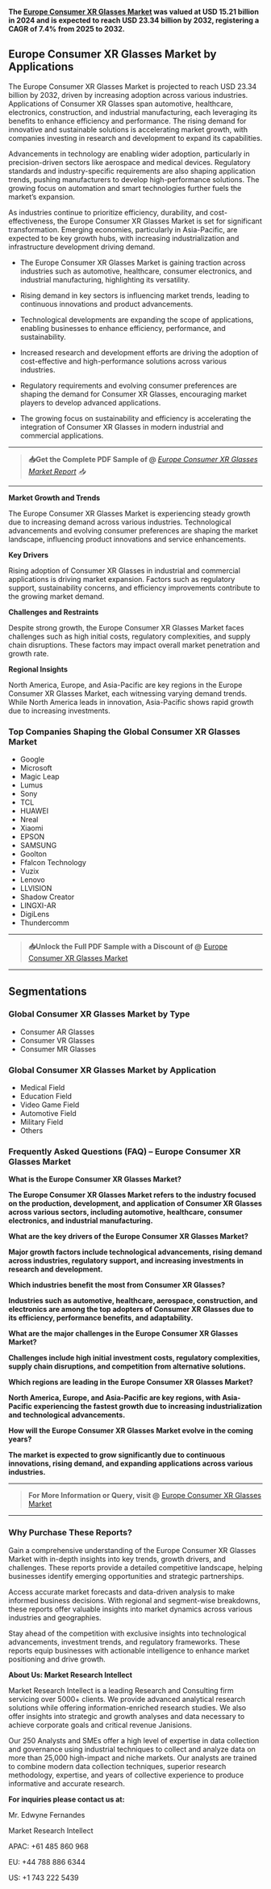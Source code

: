 <p><strong>The <a href="https://www.marketresearchintellect.com/download-sample/?rid=1041786&amp;utm_source=Pulse-April-Europe&amp;utm_medium=852">Europe Consumer XR Glasses Market</a> was valued at USD 15.21 billion in 2024 and is expected to reach USD 23.34 billion by 2032, registering a CAGR of 7.4% from 2025 to 2032.</strong></p><h2>Europe Consumer XR Glasses Market by Applications&nbsp;</h2><p><p>The Europe Consumer XR Glasses Market is projected to reach USD 23.34 billion by 2032, driven by increasing adoption across various industries. Applications of Consumer XR Glasses span automotive, healthcare, electronics, construction, and industrial manufacturing, each leveraging its benefits to enhance efficiency and performance. The rising demand for innovative and sustainable solutions is accelerating market growth, with companies investing in research and development to expand its capabilities.</p><p>Advancements in technology are enabling wider adoption, particularly in precision-driven sectors like aerospace and medical devices. Regulatory standards and industry-specific requirements are also shaping application trends, pushing manufacturers to develop high-performance solutions. The growing focus on automation and smart technologies further fuels the market&rsquo;s expansion.</p><p>As industries continue to prioritize efficiency, durability, and cost-effectiveness, the Europe Consumer XR Glasses Market is set for significant transformation. Emerging economies, particularly in Asia-Pacific, are expected to be key growth hubs, with increasing industrialization and infrastructure development driving demand.</p></p><ul><li><p>The Europe Consumer XR Glasses Market is gaining traction across industries such as automotive, healthcare, consumer electronics, and industrial manufacturing, highlighting its versatility.</p></li><li><p>Rising demand in key sectors is influencing market trends, leading to continuous innovations and product advancements.</p></li><li><p>Technological developments are expanding the scope of applications, enabling businesses to enhance efficiency, performance, and sustainability.</p></li><li><p>Increased research and development efforts are driving the adoption of cost-effective and high-performance solutions across various industries.</p></li><li><p>Regulatory requirements and evolving consumer preferences are shaping the demand for Consumer XR Glasses, encouraging market players to develop advanced applications.</p></li><li><p>The growing focus on sustainability and efficiency is accelerating the integration of Consumer XR Glasses in modern industrial and commercial applications.</p></li></ul><hr /><blockquote><p><strong><span class="font-[700]">📥Get the Complete PDF Sample of @ </span></strong><em><span class="font-[700]"><a href="https://www.marketresearchintellect.com/download-sample/?rid=1041786&amp;utm_source=Pulse-April-Europe&amp;utm_medium=852" target="_blank" data-tracking-control-name="article-ssr-frontend-pulse_little-text-block" data-tracking-will-navigate="" data-test-link="">Europe Consumer XR Glasses Market Report</a>&nbsp;📥</span></em></p></blockquote><hr /><p class="" data-start="77" data-end="360"><strong data-start="77" data-end="105">Market Growth and Trends</strong></p><p class="" data-start="77" data-end="360">The Europe Consumer XR Glasses Market is experiencing steady growth due to increasing demand across various industries. Technological advancements and evolving consumer preferences are shaping the market landscape, influencing product innovations and service enhancements.</p><p class="" data-start="362" data-end="606"><strong data-start="362" data-end="377">Key Drivers</strong></p><p class="" data-start="362" data-end="606">Rising adoption of Consumer XR Glasses in industrial and commercial applications is driving market expansion. Factors such as regulatory support, sustainability concerns, and efficiency improvements contribute to the growing market demand.</p><p class="" data-start="608" data-end="849"><strong data-start="608" data-end="637">Challenges and Restraints</strong></p><p class="" data-start="608" data-end="849">Despite strong growth, the Europe Consumer XR Glasses Market faces challenges such as high initial costs, regulatory complexities, and supply chain disruptions. These factors may impact overall market penetration and growth rate.</p><p class="" data-start="851" data-end="1095"><strong data-start="851" data-end="872">Regional Insights</strong></p><p class="" data-start="851" data-end="1095">North America, Europe, and Asia-Pacific are key regions in the Europe Consumer XR Glasses Market, each witnessing varying demand trends. While North America leads in innovation, Asia-Pacific shows rapid growth due to increasing investments.</p><p><h3>Top Companies Shaping the Global Consumer XR Glasses Market </h3><ul><li>Google</li><li>Microsoft</li><li>Magic Leap</li><li>Lumus</li><li>Sony</li><li>TCL</li><li>HUAWEI</li><li>Nreal</li><li>Xiaomi</li><li>EPSON</li><li>SAMSUNG</li><li>Goolton</li><li>Ffalcon Technology</li><li>Vuzix</li><li>Lenovo</li><li>LLVISION</li><li>Shadow Creator</li><li>LINGXI-AR</li><li>DigiLens</li><li>Thundercomm</li></ul></p><hr /><blockquote><p><strong>📥Unlock the Full PDF Sample with a Discount of @</strong> <a href="https://www.marketresearchintellect.com/ask-for-discount/?rid=1041786&amp;utm_source=Pulse-April-Europe&amp;utm_medium=852">Europe Consumer XR Glasses Market</a></p></blockquote><hr /><p><h2>Segmentations</h2><h3>Global Consumer XR Glasses Market by Type</h3><ul><li>Consumer AR Glasses</li><li>Consumer VR Glasses</li><li>Consumer MR Glasses</li></ul><h3>Global Consumer XR Glasses Market by Application</h3><ul><li>Medical Field</li><li>Education Field</li><li>Video Game Field</li><li>Automotive Field</li><li>Military Field</li><li>Others</li></ul></p><h3><strong>Frequently Asked Questions (FAQ) &ndash; Europe Consumer XR Glasses Market</strong></h3><p><strong>What is the Europe Consumer XR Glasses Market?</strong></p><p><strong>The Europe Consumer XR Glasses Market refers to the industry focused on the production, development, and application of Consumer XR Glasses across various sectors, including automotive, healthcare, consumer electronics, and industrial manufacturing.</strong></p><p><strong>What are the key drivers of the Europe Consumer XR Glasses Market?</strong></p><p><strong>Major growth factors include technological advancements, rising demand across industries, regulatory support, and increasing investments in research and development.</strong></p><p><strong>Which industries benefit the most from Consumer XR Glasses?</strong></p><p><strong>Industries such as automotive, healthcare, aerospace, construction, and electronics are among the top adopters of Consumer XR Glasses due to its efficiency, performance benefits, and adaptability.</strong></p><p><strong>What are the major challenges in the Europe Consumer XR Glasses Market?</strong></p><p><strong>Challenges include high initial investment costs, regulatory complexities, supply chain disruptions, and competition from alternative solutions.</strong></p><p><strong>Which regions are leading in the Europe Consumer XR Glasses Market?</strong></p><p><strong>North America, Europe, and Asia-Pacific are key regions, with Asia-Pacific experiencing the fastest growth due to increasing industrialization and technological advancements.</strong></p><p><strong>How will the Europe Consumer XR Glasses Market evolve in the coming years?</strong></p><p><strong>The market is expected to grow significantly due to continuous innovations, rising demand, and expanding applications across various industries.</strong></p><hr /><blockquote><p><span class="font-[700]"><strong>For More Information or Query, visit&nbsp;@</strong>&nbsp;</span><span class="font-[700]"><a href="https://www.marketresearchintellect.com/product/consumer-xr-glasses-market/?utm_source=Linkedin&utm_medium=852" target="_blank" data-tracking-control-name="article-ssr-frontend-pulse_little-text-block" data-tracking-will-navigate="" data-test-link="">Europe Consumer XR Glasses Market</a></span></p></blockquote><hr /><h3><strong data-start="0" data-end="31">Why Purchase These Reports?</strong></h3><p class="" data-start="35" data-end="297">Gain a comprehensive understanding of the Europe Consumer XR Glasses Market with in-depth insights into key trends, growth drivers, and challenges. These reports provide a detailed competitive landscape, helping businesses identify emerging opportunities and strategic partnerships.</p><p class="" data-start="299" data-end="540">Access accurate market forecasts and data-driven analysis to make informed business decisions. With regional and segment-wise breakdowns, these reports offer valuable insights into market dynamics across various industries and geographies.</p><p class="" data-start="542" data-end="784">Stay ahead of the competition with exclusive insights into technological advancements, investment trends, and regulatory frameworks. These reports equip businesses with actionable intelligence to enhance market positioning and drive growth.</p><p><strong><span class="font-[700]">About Us: Market Research Intellect</span></strong></p><p><span class="">Market Research Intellect is a leading Research and Consulting firm servicing over 5000+ clients. We provide advanced analytical research solutions while offering information-enriched research studies.&nbsp;</span>We also offer insights into strategic and growth analyses and data necessary to achieve corporate goals and critical revenue Janisions.</p><p><span class="">Our 250 Analysts and SMEs offer a high level of expertise in data collection and governance using industrial techniques to collect and analyze data on more than 25,000 high-impact and niche markets. Our analysts are trained to combine modern data collection techniques, superior research methodology, expertise, and years of collective experience to produce informative and accurate research.</span></p><p><strong>For inquiries please contact us at:</strong></p><p>Mr. Edwyne Fernandes</p><p>Market Research Intellect</p><p>APAC: +61 485 860 968</p><p>EU: +44 788 886 6344</p><p>US: +1 743 222 5439</p>